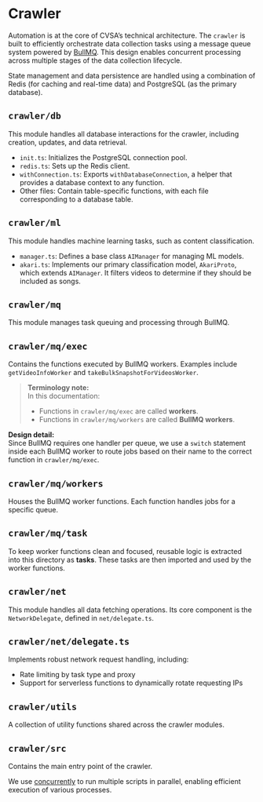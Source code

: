 # Crawler

Automation is at the core of CVSA’s technical architecture. The `crawler` is built to efficiently orchestrate data collection tasks using a message queue system powered by [BullMQ](https://bullmq.io/). This design enables concurrent processing across multiple stages of the data collection lifecycle. 

State management and data persistence are handled using a combination of Redis (for caching and real-time data) and PostgreSQL (as the primary database).

## `crawler/db`

This module handles all database interactions for the crawler, including creation, updates, and data retrieval.

- `init.ts`: Initializes the PostgreSQL connection pool.
- `redis.ts`: Sets up the Redis client.
- `withConnection.ts`: Exports `withDatabaseConnection`, a helper that provides a database context to any function.
- Other files: Contain table-specific functions, with each file corresponding to a database table.

## `crawler/ml`

This module handles machine learning tasks, such as content classification.

- `manager.ts`: Defines a base class `AIManager` for managing ML models.
- `akari.ts`: Implements our primary classification model, `AkariProto`, which extends `AIManager`. It filters videos to determine if they should be included as songs.

## `crawler/mq`

This module manages task queuing and processing through BullMQ.

## `crawler/mq/exec`

Contains the functions executed by BullMQ workers. Examples include `getVideoInfoWorker` and `takeBulkSnapshotForVideosWorker`.

> **Terminology note:**  
> In this documentation:
> - Functions in `crawler/mq/exec` are called **workers**.  
> - Functions in `crawler/mq/workers` are called **BullMQ workers**.

**Design detail:**  
Since BullMQ requires one handler per queue, we use a `switch` statement inside each BullMQ worker to route jobs based on their name to the correct function in `crawler/mq/exec`.

## `crawler/mq/workers`

Houses the BullMQ worker functions. Each function handles jobs for a specific queue.

## `crawler/mq/task`

To keep worker functions clean and focused, reusable logic is extracted into this directory as **tasks**. These tasks are then imported and used by the worker functions.

## `crawler/net`

This module handles all data fetching operations. Its core component is the `NetworkDelegate`, defined in `net/delegate.ts`.

## `crawler/net/delegate.ts`

Implements robust network request handling, including:

- Rate limiting by task type and proxy
- Support for serverless functions to dynamically rotate requesting IPs

## `crawler/utils`

A collection of utility functions shared across the crawler modules.

## `crawler/src`

Contains the main entry point of the crawler.

We use [concurrently](https://www.npmjs.com/package/concurrently) to run multiple scripts in parallel, enabling efficient execution of various processes.

